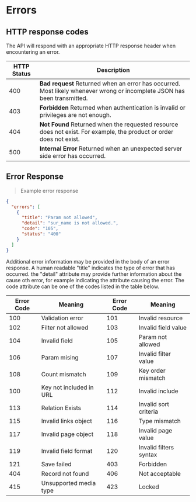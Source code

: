 # Errors

## HTTP response codes

The API will respond with an appropriate HTTP response header when encountering an error.

HTTP Status | Description
----------- | -----------
400         | **Bad request** Returned when an error has occurred. Most likely whenever wrong or incomplete JSON has been transmitted.
403         | **Forbidden** Returned when authentication is invalid or privileges are not enough.
404         | **Not Found** Returned when the requested resource does not exist. For example, the product or order does not exist.
500         | **Internal Error** Returned when an unexpected server side error has occurred.

## Error Response

> Example error response

```json
{
  "errors": [
    {
      "title": "Param not allowed",
      "detail": "sur_name is not allowed.",
      "code": "105",
      "status": "400"
    }
  ]
}
```

Additional error information may be provided in the body of an error response. A human readable
"title" indicates the type of error that has occurred. the "detail" attribute may provide further
information about the cause oth error, for example indicating the attribute causing the error.
The code attribute can be one of the codes listed in the table below.

Error Code | Meaning | Error Code | Meaning
---------- | ------- | ---------- | -------
100 | Validation error | 101 | Invalid resource
102 | Filter not allowed | 103 | Invalid field value
104 | Invalid field | 105 | Param not allowed
106 | Param mising | 107 | Invalid filter value
108 | Count mismatch | 109 | Key order mismatch
100 | Key not included in URL | 112 | Invalid include
113 | Relation Exists | 114 | Invalid sort criteria
115 | Invalid links object | 116 | Type mismatch
117 | Invalid page object | 118 | Invalid page value
119 | Invalid field format | 120 | Invalid filters syntax
121 | Save failed | 403 | Forbidden
404 | Record not found | 406 | Not acceptable
415 | Unsupported media type | 423 | Locked

